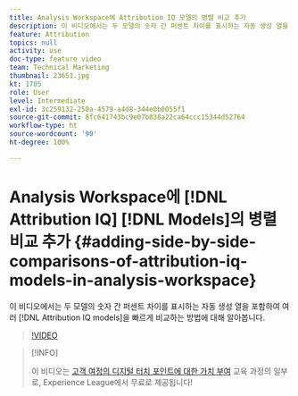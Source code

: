 ```yaml
---
title: Analysis Workspace에 Attribution IQ 모델의 병렬 비교 추가
description: 이 비디오에서는 두 모델의 숫자 간 퍼센트 차이를 표시하는 자동 생성 열을 포함하여 여러 Attribution IQ 모델을 빠르게 비교하는 방법에 대해 알아봅니다.
feature: Attribution
topics: null
activity: use
doc-type: feature video
team: Technical Marketing
thumbnail: 23651.jpg
kt: 1705
role: User
level: Intermediate
exl-id: 3c259132-250a-4579-a4d8-344e0b0055f1
source-git-commit: 8fc641743bc9e07b838a22ca64ccc15344d52764
workflow-type: ht
source-wordcount: '90'
ht-degree: 100%

---
```


# Analysis Workspace에 [!DNL Attribution IQ] [!DNL Models]의 병렬 비교 추가 {#adding-side-by-side-comparisons-of-attribution-iq-models-in-analysis-workspace}

이 비디오에서는 두 모델의 숫자 간 퍼센트 차이를 표시하는 자동 생성 열을 포함하여 여러 [!DNL Attribution IQ models]을 빠르게 비교하는 방법에 대해 알아봅니다.

>[!VIDEO](https://video.tv.adobe.com/v/23651/?quality=12&learn=on)

>[!INFO]
>
> 이 비디오는 [고객 여정의 디지털 터치 포인트에 대한 가치 부여](https://experienceleague.adobe.com/?recommended=Analytics-U-1-2020.2) 교육 과정의 일부로, Experience League에서 무료로 제공됩니다!
